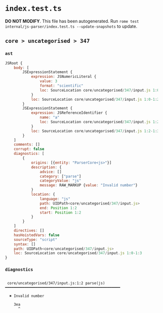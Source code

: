 # `index.test.ts`

**DO NOT MODIFY**. This file has been autogenerated. Run `rome test internal/js-parser/index.test.ts --update-snapshots` to update.

## `core > uncategorised > 347`

### `ast`

```javascript
JSRoot {
	body: [
		JSExpressionStatement {
			expression: JSNumericLiteral {
				value: 3
				format: "scientific"
				loc: SourceLocation core/uncategorised/347/input.js 1:0-1:2
			}
			loc: SourceLocation core/uncategorised/347/input.js 1:0-1:2
		}
		JSExpressionStatement {
			expression: JSReferenceIdentifier {
				name: "a"
				loc: SourceLocation core/uncategorised/347/input.js 1:2-1:3 (a)
			}
			loc: SourceLocation core/uncategorised/347/input.js 1:2-1:3
		}
	]
	comments: []
	corrupt: false
	diagnostics: [
		{
			origins: [{entity: "ParserCore<js>"}]
			description: {
				advice: []
				category: ["parse"]
				categoryValue: "js"
				message: RAW_MARKUP {value: "Invalid number"}
			}
			location: {
				language: "js"
				path: UIDPath<core/uncategorised/347/input.js>
				end: Position 1:2
				start: Position 1:2
			}
		}
	]
	directives: []
	hasHoistedVars: false
	sourceType: "script"
	syntax: []
	path: UIDPath<core/uncategorised/347/input.js>
	loc: SourceLocation core/uncategorised/347/input.js 1:0-1:3
}
```

### `diagnostics`

```

 core/uncategorised/347/input.js:1:2 parse(js) ━━━━━━━━━━━━━━━━━━━━━━━━━━━━━━━━━━━━━━━━━━━━━━━━━━━━━

  ✖ Invalid number

    3ea
      ^


```
